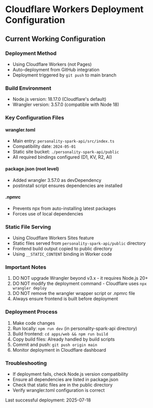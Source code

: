 # Cloudflare Workers Deployment Configuration

## Current Working Configuration

### Deployment Method
- Using Cloudflare Workers (not Pages)
- Auto-deployment from GitHub integration
- Deployment triggered by `git push` to main branch

### Build Environment
- Node.js version: 18.17.0 (Cloudflare's default)
- Wrangler version: 3.57.0 (compatible with Node 18)

### Key Configuration Files

#### wrangler.toml
- Main entry: `personality-spark-api/src/index.ts`
- Compatibility date: `2024-05-01`
- Static site bucket: `./personality-spark-api/public`
- All required bindings configured (D1, KV, R2, AI)

#### package.json (root level)
- Added wrangler 3.57.0 as devDependency
- postinstall script ensures dependencies are installed

#### .npmrc
- Prevents npx from auto-installing latest packages
- Forces use of local dependencies

### Static File Serving
- Using Cloudflare Workers Sites feature
- Static files served from `personality-spark-api/public` directory
- Frontend build output copied to public directory
- Using `__STATIC_CONTENT` binding in Worker code

### Important Notes
1. DO NOT upgrade Wrangler beyond v3.x - it requires Node.js 20+
2. DO NOT modify the deployment command - Cloudflare uses `npx wrangler deploy`
3. DO NOT remove the wrangler wrapper script or .npmrc file
4. Always ensure frontend is built before deployment

### Deployment Process
1. Make code changes
2. Run locally: `npm run dev` (in personality-spark-api directory)
3. Build frontend: `cd apps/web && npm run build`
4. Copy build files: Already handled by build scripts
5. Commit and push: `git push origin main`
6. Monitor deployment in Cloudflare dashboard

### Troubleshooting
- If deployment fails, check Node.js version compatibility
- Ensure all dependencies are listed in package.json
- Check that static files are in the public directory
- Verify wrangler.toml configuration is correct

Last successful deployment: 2025-07-18